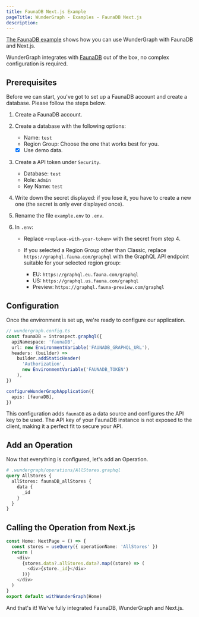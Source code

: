 ```yaml
---
title: FaunaDB Next.js Example
pageTitle: WunderGraph - Examples - FaunaDB Next.js
description:
---
```


[The FaunaDB example](https://github.com/wundergraph/wundergraph/tree/main/examples/faunadb-nextjs) shows how you can use WunderGraph with FaunaDB and Next.js.

WunderGraph integrates with [FaunaDB](/docs/supported-data-sources/faunadb) out of the box, no complex configuration is required.

## Prerequisites

Before we can start, you've got to set up a FaunaDB account and create a database.
Please follow the steps below.

1.  Create a FaunaDB account.

2.  Create a database with the following options:

    - Name: `test`
    - Region Group: Choose the one that works best for you.
    - [x] Use demo data.

3.  Create a API token under `Security`.

    - Database: `test`
    - Role: `Admin`
    - Key Name: `test`

4.  Write down the secret displayed: if you lose it, you have to create
    a new one (the secret is only ever displayed once).

5.  Rename the file `example.env` to `.env`.

6.  In `.env`:

    - Replace `<replace-with-your-token>` with the secret from step 4.

    - If you selected a Region Group other than Classic,
      replace `https://graphql.fauna.com/graphql` with the GraphQL API
      endpoint suitable for your selected region group:

      - EU: `https://graphql.eu.fauna.com/graphql`
      - US: `https://graphql.us.fauna.com/graphql`
      - Preview: `https://graphql.fauna-preview.com/graphql`

## Configuration

Once the environment is set up, we're ready to configure our application.

```typescript
// wundergraph.config.ts
const faunaDB = introspect.graphql({
  apiNamespace: 'faunaDB',
  url: new EnvironmentVariable('FAUNADB_GRAPHQL_URL'),
  headers: (builder) =>
    builder.addStaticHeader(
      'Authorization',
      new EnvironmentVariable('FAUNADB_TOKEN')
    ),
})

configureWunderGraphApplication({
  apis: [faunaDB],
})
```

This configuration adds `faunaDB` as a data source and configures the API key to be used.
The API key of your FaunaDB instance is not exposed to the client, making it a perfect fit to secure your API.

## Add an Operation

Now that everything is configured, let's add an Operation.

```graphql
# .wundergraph/operations/AllStores.graphql
query AllStores {
  allStores: faunaDB_allStores {
    data {
      _id
    }
  }
}
```

## Calling the Operation from Next.js

```typescript
const Home: NextPage = () => {
  const stores = useQuery({ operationName: 'AllStores' })
  return (
    <div>
      {stores.data?.allStores.data?.map((store) => (
        <div>{store._id}</div>
      ))}
    </div>
  )
}
export default withWunderGraph(Home)
```

And that's it! We've fully integrated FaunaDB, WunderGraph and Next.js.

